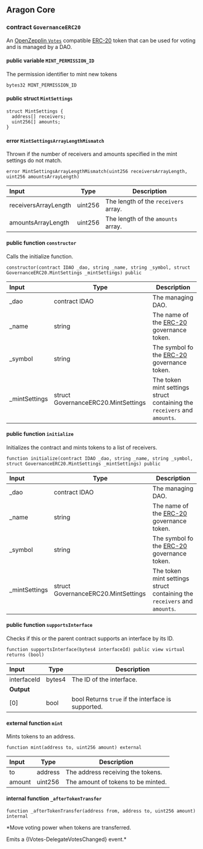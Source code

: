 ## Aragon Core

###  contract `GovernanceERC20`

An [OpenZepplin `Votes`](https://docs.openzeppelin.com/contracts/4.x/api/governance#Votes) compatible [ERC-20](https://eips.ethereum.org/EIPS/eip-20) token that can be used for voting and is managed by a DAO.

#### public variable `MINT_PERMISSION_ID`

The permission identifier to mint new tokens

```solidity
bytes32 MINT_PERMISSION_ID 
```

#### public struct `MintSettings`

```solidity
struct MintSettings {
  address[] receivers;
  uint256[] amounts;
}
```

####  error `MintSettingsArrayLengthMismatch`

Thrown if the number of receivers and amounts specified in the mint settings do not match.

```solidity
error MintSettingsArrayLengthMismatch(uint256 receiversArrayLength, uint256 amountsArrayLength) 
```

| Input | Type | Description |
|:----- | ---- | ----------- |
| receiversArrayLength | uint256 | The length of the `receivers` array. |
| amountsArrayLength | uint256 | The length of the `amounts` array. |

#### public function `constructor`

Calls the initialize function.

```solidity
constructor(contract IDAO _dao, string _name, string _symbol, struct GovernanceERC20.MintSettings _mintSettings) public 
```

| Input | Type | Description |
|:----- | ---- | ----------- |
| _dao | contract IDAO | The managing DAO. |
| _name | string | The name of the [ERC-20](https://eips.ethereum.org/EIPS/eip-20) governance token. |
| _symbol | string | The symbol fo the [ERC-20](https://eips.ethereum.org/EIPS/eip-20) governance token. |
| _mintSettings | struct GovernanceERC20.MintSettings | The token mint settings struct containing the `receivers` and `amounts`. |

#### public function `initialize`

Initializes the contract and mints tokens to a list of receivers.

```solidity
function initialize(contract IDAO _dao, string _name, string _symbol, struct GovernanceERC20.MintSettings _mintSettings) public 
```

| Input | Type | Description |
|:----- | ---- | ----------- |
| _dao | contract IDAO | The managing DAO. |
| _name | string | The name of the [ERC-20](https://eips.ethereum.org/EIPS/eip-20) governance token. |
| _symbol | string | The symbol fo the [ERC-20](https://eips.ethereum.org/EIPS/eip-20) governance token. |
| _mintSettings | struct GovernanceERC20.MintSettings | The token mint settings struct containing the `receivers` and `amounts`. |

#### public function `supportsInterface`

Checks if this or the parent contract supports an interface by its ID.

```solidity
function supportsInterface(bytes4 interfaceId) public view virtual returns (bool) 
```

| Input | Type | Description |
|:----- | ---- | ----------- |
| interfaceId | bytes4 | The ID of the interface. |
| **Output** | |
| [0] | bool | bool Returns `true` if the interface is supported. |

#### external function `mint`

Mints tokens to an address.

```solidity
function mint(address to, uint256 amount) external 
```

| Input | Type | Description |
|:----- | ---- | ----------- |
| to | address | The address receiving the tokens. |
| amount | uint256 | The amount of tokens to be minted. |

#### internal function `_afterTokenTransfer`

```solidity
function _afterTokenTransfer(address from, address to, uint256 amount) internal 
```

*Move voting power when tokens are transferred.

Emits a {IVotes-DelegateVotesChanged} event.*

